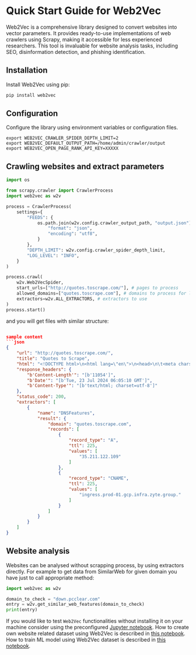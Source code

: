 # Quick Start Guide for Web2Vec

Web2Vec is a comprehensive library designed to convert websites into vector parameters. It provides ready-to-use implementations of web crawlers using Scrapy, making it accessible for less experienced researchers. This tool is invaluable for website analysis tasks, including SEO, disinformation detection, and phishing identification.

## Installation

Install Web2Vec using pip:

```bash
pip install web2vec
```
## Configuration
Configure the library using environment variables or configuration files.
```shell
export WEB2VEC_CRAWLER_SPIDER_DEPTH_LIMIT=2
export WEB2VEC_DEFAULT_OUTPUT_PATH=/home/admin/crawler/output
export WEB2VEC_OPEN_PAGE_RANK_API_KEY=XXXXX
```
## Crawling websites and extract parameters

```python
import os

from scrapy.crawler import CrawlerProcess
import web2vec as w2v

process = CrawlerProcess(
    settings={
        "FEEDS": {
            os.path.join(w2v.config.crawler_output_path, "output.json"): {
                "format": "json",
                "encoding": "utf8",
            }
        },
        "DEPTH_LIMIT": w2v.config.crawler_spider_depth_limit,
        "LOG_LEVEL": "INFO",
    }
)

process.crawl(
    w2v.Web2VecSpider,
    start_urls=["http://quotes.toscrape.com/"], # pages to process
    allowed_domains=["quotes.toscrape.com"], # domains to process for links
    extractors=w2v.ALL_EXTRACTORS, # extractors to use
)
process.start()

```
and you will get files with similar structure:
```json

sample content
```json
{
    "url": "http://quotes.toscrape.com/",
    "title": "Quotes to Scrape",
    "html": "<!DOCTYPE html>\n<html lang=\"en\">\n<head>\n\t<meta charset=\"UTF-8\">\n\t<title>Quotes to Scrape</title>\n    <link rel=\"stylesheet\" href=\"/static/bootstrap.min.css\">\n    <link rel=\"stylesheet\" href=\"/static/main.css\">\n</head>\n<body>\n    <div class=\"container\">\n        <div class=\"row header-box\">\n            <div class=\"col-md-8\">\n                <h1>\n                    <a href=\"/\" style=\"text-decoration: none\">Quotes to Scrape</a>\n                </h1>\n            </div>\n            <div class=\"col-md-4\">\n                <p>\n                \n                    <a href=\"/login\">Login</a>\n                \n                </p>\n            </div>\n        </div>\n    \n\n<div class=\"row\">\n    <div class=\"col-md-8\">\n\n    <div class=\"quote\" itemscope itemtype=\"http://schema.org/CreativeWork\">\n        <span class=\"text\" itemprop=\"text\">\u201cThe world as we have created it is a process of our thinking. It cannot be changed without changing our thinking.\u201d</span>\n        <span>by <small class=\"author\" itemprop=\"author\">Albert Einstein</small>\n        <a href=\"/author/Albert-Einstein\">(about)</a>\n        </span>\n        <div class=\"tags\">\n            Tags:\n            <meta class=\"keywords\" itemprop=\"keywords\" content=\"change,deep-thoughts,thinking,world\" /    > \n            \n            <a class=\"tag\" href=\"/tag/change/page/1/\">change</a>\n            \n            <a class=\"tag\" href=\"/tag/deep-thoughts/page/1/\">deep-thoughts</a>\n            \n            <a class=\"tag\" href=\"/tag/thinking/page/1/\">thinking</a>\n            \n            <a class=\"tag\" href=\"/tag/world/page/1/\">world</a>\n            \n        </div>\n    </div>\n\n    <div class=\"quote\" itemscope itemtype=\"http://schema.org/CreativeWork\">\n        <span class=\"text\" itemprop=\"text\">\u201cIt is our choices, Harry, that show what we truly are, far more than our abilities.\u201d</span>\n        <span>by <small class=\"author\" itemprop=\"author\">J.K. Rowling</small>\n        <a href=\"/author/J-K-Rowling\">(about)</a>\n        </span>\n        <div class=\"tags\">\n            Tags:\n            <meta class=\"keywords\" itemprop=\"keywords\" content=\"abilities,choices\" /    > \n            \n            <a class=\"tag\" href=\"/tag/abilities/page/1/\">abilities</a>\n            \n            <a class=\"tag\" href=\"/tag/choices/page/1/\">choices</a>\n            \n        </div>\n    </div>\n\n    <div class=\"quote\" itemscope itemtype=\"http://schema.org/CreativeWork\">\n        <span class=\"text\" itemprop=\"text\">\u201cThere are only two ways to live your life. One is as though nothing is a miracle. The other is as though everything is a miracle.\u201d</span>\n        <span>by <small class=\"author\" itemprop=\"author\">Albert Einstein</small>\n        <a href=\"/author/Albert-Einstein\">(about)</a>\n        </span>\n        <div class=\"tags\">\n            Tags:\n            <meta class=\"keywords\" itemprop=\"keywords\" content=\"inspirational,life,live,miracle,miracles\" /    > \n            \n            <a class=\"tag\" href=\"/tag/inspirational/page/1/\">inspirational</a>\n            \n            <a class=\"tag\" href=\"/tag/life/page/1/\">life</a>\n            \n            <a class=\"tag\" href=\"/tag/live/page/1/\">live</a>\n            \n            <a class=\"tag\" href=\"/tag/miracle/page/1/\">miracle</a>\n            \n            <a class=\"tag\" href=\"/tag/miracles/page/1/\">miracles</a>\n            \n        </div>\n    </div>\n\n    <div class=\"quote\" itemscope itemtype=\"http://schema.org/CreativeWork\">\n        <span class=\"text\" itemprop=\"text\">\u201cThe person, be it gentleman or lady, who has not pleasure in a good novel, must be intolerably stupid.\u201d</span>\n        <span>by <small class=\"author\" itemprop=\"author\">Jane Austen</small>\n        <a href=\"/author/Jane-Austen\">(about)</a>\n        </span>\n        <div class=\"tags\">\n            Tags:\n            <meta class=\"keywords\" itemprop=\"keywords\" content=\"aliteracy,books,classic,humor\" /    > \n            \n            <a class=\"tag\" href=\"/tag/aliteracy/page/1/\">aliteracy</a>\n            \n            <a class=\"tag\" href=\"/tag/books/page/1/\">books</a>\n            \n            <a class=\"tag\" href=\"/tag/classic/page/1/\">classic</a>\n            \n            <a class=\"tag\" href=\"/tag/humor/page/1/\">humor</a>\n            \n        </div>\n    </div>\n\n    <div class=\"quote\" itemscope itemtype=\"http://schema.org/CreativeWork\">\n        <span class=\"text\" itemprop=\"text\">\u201cImperfection is beauty, madness is genius and it&#39;s better to be absolutely ridiculous than absolutely boring.\u201d</span>\n        <span>by <small class=\"author\" itemprop=\"author\">Marilyn Monroe</small>\n        <a href=\"/author/Marilyn-Monroe\">(about)</a>\n        </span>\n        <div class=\"tags\">\n            Tags:\n            <meta class=\"keywords\" itemprop=\"keywords\" content=\"be-yourself,inspirational\" /    > \n            \n            <a class=\"tag\" href=\"/tag/be-yourself/page/1/\">be-yourself</a>\n            \n            <a class=\"tag\" href=\"/tag/inspirational/page/1/\">inspirational</a>\n            \n        </div>\n    </div>\n\n    <div class=\"quote\" itemscope itemtype=\"http://schema.org/CreativeWork\">\n        <span class=\"text\" itemprop=\"text\">\u201cTry not to become a man of success. Rather become a man of value.\u201d</span>\n        <span>by <small class=\"author\" itemprop=\"author\">Albert Einstein</small>\n        <a href=\"/author/Albert-Einstein\">(about)</a>\n        </span>\n        <div class=\"tags\">\n            Tags:\n            <meta class=\"keywords\" itemprop=\"keywords\" content=\"adulthood,success,value\" /    > \n            \n            <a class=\"tag\" href=\"/tag/adulthood/page/1/\">adulthood</a>\n            \n            <a class=\"tag\" href=\"/tag/success/page/1/\">success</a>\n            \n            <a class=\"tag\" href=\"/tag/value/page/1/\">value</a>\n            \n        </div>\n    </div>\n\n    <div class=\"quote\" itemscope itemtype=\"http://schema.org/CreativeWork\">\n        <span class=\"text\" itemprop=\"text\">\u201cIt is better to be hated for what you are than to be loved for what you are not.\u201d</span>\n        <span>by <small class=\"author\" itemprop=\"author\">Andr\u00e9 Gide</small>\n        <a href=\"/author/Andre-Gide\">(about)</a>\n        </span>\n        <div class=\"tags\">\n            Tags:\n            <meta class=\"keywords\" itemprop=\"keywords\" content=\"life,love\" /    > \n            \n            <a class=\"tag\" href=\"/tag/life/page/1/\">life</a>\n            \n            <a class=\"tag\" href=\"/tag/love/page/1/\">love</a>\n            \n        </div>\n    </div>\n\n    <div class=\"quote\" itemscope itemtype=\"http://schema.org/CreativeWork\">\n        <span class=\"text\" itemprop=\"text\">\u201cI have not failed. I&#39;ve just found 10,000 ways that won&#39;t work.\u201d</span>\n        <span>by <small class=\"author\" itemprop=\"author\">Thomas A. Edison</small>\n        <a href=\"/author/Thomas-A-Edison\">(about)</a>\n        </span>\n        <div class=\"tags\">\n            Tags:\n            <meta class=\"keywords\" itemprop=\"keywords\" content=\"edison,failure,inspirational,paraphrased\" /    > \n            \n            <a class=\"tag\" href=\"/tag/edison/page/1/\">edison</a>\n            \n            <a class=\"tag\" href=\"/tag/failure/page/1/\">failure</a>\n            \n            <a class=\"tag\" href=\"/tag/inspirational/page/1/\">inspirational</a>\n            \n            <a class=\"tag\" href=\"/tag/paraphrased/page/1/\">paraphrased</a>\n            \n        </div>\n    </div>\n\n    <div class=\"quote\" itemscope itemtype=\"http://schema.org/CreativeWork\">\n        <span class=\"text\" itemprop=\"text\">\u201cA woman is like a tea bag; you never know how strong it is until it&#39;s in hot water.\u201d</span>\n        <span>by <small class=\"author\" itemprop=\"author\">Eleanor Roosevelt</small>\n        <a href=\"/author/Eleanor-Roosevelt\">(about)</a>\n        </span>\n        <div class=\"tags\">\n            Tags:\n            <meta class=\"keywords\" itemprop=\"keywords\" content=\"misattributed-eleanor-roosevelt\" /    > \n            \n            <a class=\"tag\" href=\"/tag/misattributed-eleanor-roosevelt/page/1/\">misattributed-eleanor-roosevelt</a>\n            \n        </div>\n    </div>\n\n    <div class=\"quote\" itemscope itemtype=\"http://schema.org/CreativeWork\">\n        <span class=\"text\" itemprop=\"text\">\u201cA day without sunshine is like, you know, night.\u201d</span>\n        <span>by <small class=\"author\" itemprop=\"author\">Steve Martin</small>\n        <a href=\"/author/Steve-Martin\">(about)</a>\n        </span>\n        <div class=\"tags\">\n            Tags:\n            <meta class=\"keywords\" itemprop=\"keywords\" content=\"humor,obvious,simile\" /    > \n            \n            <a class=\"tag\" href=\"/tag/humor/page/1/\">humor</a>\n            \n            <a class=\"tag\" href=\"/tag/obvious/page/1/\">obvious</a>\n            \n            <a class=\"tag\" href=\"/tag/simile/page/1/\">simile</a>\n            \n        </div>\n    </div>\n\n    <nav>\n        <ul class=\"pager\">\n            \n            \n            <li class=\"next\">\n                <a href=\"/page/2/\">Next <span aria-hidden=\"true\">&rarr;</span></a>\n            </li>\n            \n        </ul>\n    </nav>\n    </div>\n    <div class=\"col-md-4 tags-box\">\n        \n            <h2>Top Ten tags</h2>\n            \n            <span class=\"tag-item\">\n            <a class=\"tag\" style=\"font-size: 28px\" href=\"/tag/love/\">love</a>\n            </span>\n            \n            <span class=\"tag-item\">\n            <a class=\"tag\" style=\"font-size: 26px\" href=\"/tag/inspirational/\">inspirational</a>\n            </span>\n            \n            <span class=\"tag-item\">\n            <a class=\"tag\" style=\"font-size: 26px\" href=\"/tag/life/\">life</a>\n            </span>\n            \n            <span class=\"tag-item\">\n            <a class=\"tag\" style=\"font-size: 24px\" href=\"/tag/humor/\">humor</a>\n            </span>\n            \n            <span class=\"tag-item\">\n            <a class=\"tag\" style=\"font-size: 22px\" href=\"/tag/books/\">books</a>\n            </span>\n            \n            <span class=\"tag-item\">\n            <a class=\"tag\" style=\"font-size: 14px\" href=\"/tag/reading/\">reading</a>\n            </span>\n            \n            <span class=\"tag-item\">\n            <a class=\"tag\" style=\"font-size: 10px\" href=\"/tag/friendship/\">friendship</a>\n            </span>\n            \n            <span class=\"tag-item\">\n            <a class=\"tag\" style=\"font-size: 8px\" href=\"/tag/friends/\">friends</a>\n            </span>\n            \n            <span class=\"tag-item\">\n            <a class=\"tag\" style=\"font-size: 8px\" href=\"/tag/truth/\">truth</a>\n            </span>\n            \n            <span class=\"tag-item\">\n            <a class=\"tag\" style=\"font-size: 6px\" href=\"/tag/simile/\">simile</a>\n            </span>\n            \n        \n    </div>\n</div>\n\n    </div>\n    <footer class=\"footer\">\n        <div class=\"container\">\n            <p class=\"text-muted\">\n                Quotes by: <a href=\"https://www.goodreads.com/quotes\">GoodReads.com</a>\n            </p>\n            <p class=\"copyright\">\n                Made with <span class='zyte'>\u2764</span> by <a class='zyte' href=\"https://www.zyte.com\">Zyte</a>\n            </p>\n        </div>\n    </footer>\n</body>\n</html>",
    "response_headers": {
        "b'Content-Length'": "[b'11054']",
        "b'Date'": "[b'Tue, 23 Jul 2024 06:05:10 GMT']",
        "b'Content-Type'": "[b'text/html; charset=utf-8']"
    },
    "status_code": 200,
    "extractors": [
        {
            "name": "DNSFeatures",
            "result": {
                "domain": "quotes.toscrape.com",
                "records": [
                    {
                        "record_type": "A",
                        "ttl": 225,
                        "values": [
                            "35.211.122.109"
                        ]
                    },
                    {
                        "record_type": "CNAME",
                        "ttl": 225,
                        "values": [
                            "ingress.prod-01.gcp.infra.zyte.group."
                        ]
                    }
                ]
            }
        }
    ]
}
```

## Website analysis
Websites can be analysed without scrapping process, by using extractors directly. For example to get data from SimilarWeb for given domain you have just to call appropriate method:

```python
import web2vec as w2v

domain_to_check = "down.pcclear.com"
entry = w2v.get_similar_web_features(domain_to_check)
print(entry)
```

If you would like to test ``Web2Vec`` functionalities without installing it on your machine consider using the preconfigured [Jupyter notebook](jupyter/web2vec.ipynb).
How to create own website related dataset using Web2Vec is described in [this notebook](jupyter/web2vec_dataset_creation.ipynb).
How to train ML model using Web2Vec dataset is described in [this notebook](jupyter/web2vec_model_training.ipynb).
